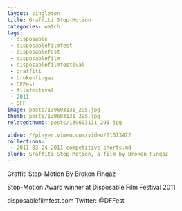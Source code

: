 ```yaml
---
layout: singleton
title: Graffiti Stop-Motion
categories: watch
tags:
 - disposable
 - disposablefilmfest
 - disposablefest
 - disposablefilm
 - disposablefilmfestival
 - graffiti
 - brokenfingaz
 - DFFest
 - filmfestival
 - 2011
 - DFF
image: posts/139603131_295.jpg
thumb: posts/139603131_295.jpg
relatedthumb: posts/139603131_295.jpg

video: //player.vimeo.com/video/21673472
collections:
 - 2011-03-24-2011-competitive-shorts.md
blurb: Graffiti Stop-Motion, a film by Broken Fingaz.
---
```


Graffiti Stop-Motion
By Broken Fingaz

Stop-Motion Award winner at Disposable Film Festival 2011

disposablefilmfest.com
Twitter: @DFFest